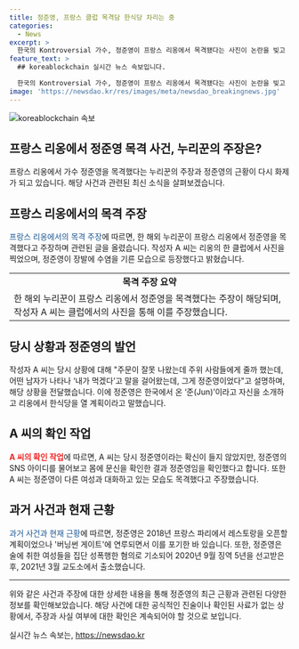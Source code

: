 ```yaml
---
title: 정준영, 프랑스 클럽 목격담 한식당 차리는 중
categories:
  - News
excerpt: >
  한국의 Kontroversial 가수, 정준영이 프랑스 리옹에서 목격됐다는 사진이 논란을 빚고 있다. 출소 후 처음으로 등장한 모습으로, 장발과 수염을 기른 모습으로 찍힌 그는 한식당을 오픈할 계획이라고 밝혔으며, 몸에 문신을 가진 점 등으로 확실한 확인을 받아 누리꾼들의 이목을 사로잡았다. 2018년 프랑스 파리에서 레스토랑 오픈을 시도했지만 스캔들로 무산된 바 있는 정준영은 혐의로 기소되어 5년을 선고받았고 교도소에서 지난 3월에 만기 출소했다.
feature_text: >
  ## koreablockchain 실시간 뉴스 속보입니다.

  한국의 Kontroversial 가수, 정준영이 프랑스 리옹에서 목격됐다는 사진이 논란을 빚고 있다. 출소 후 처음으로 등장한 모습으로, 장발과 수염을 기른 모습으로 찍힌 그는 한식당을 오픈할 계획이라고 밝혔으며, 몸에 문신을 가진 점 등으로 확실한 확인을 받아 누리꾼들의 이목을 사로잡았다. 2018년 프랑스 파리에서 레스토랑 오픈을 시도했지만 스캔들로 무산된 바 있는 정준영은 혐의로 기소되어 5년을 선고받았고 교도소에서 지난 3월에 만기 출소했다.
image: 'https://newsdao.kr/res/images/meta/newsdao_breakingnews.jpg'
---
```


<p><img src="https://newsdao.kr/res/images/meta/newsdao_breakingnews.jpg" alt="koreablockchain 속보" /></p>

<h2>프랑스 리옹에서 정준영 목격 사건, 누리꾼의 주장은?</h2>

<p data-ke-size="size16">프랑스 리옹에서 가수 정준영을 목격했다는 누리꾼의 주장과 정준영의 근황이 다시 화제가 되고 있습니다. 해당 사건과 관련된 최신 소식을 살펴보겠습니다.</p>

<h2 data-ke-size="size26">프랑스 리옹에서의 목격 주장</h2>

<p><span style="color: #1a5490;">프랑스 리옹에서의 목격 주장</span>에 따르면, 한 해외 누리꾼이 프랑스 리옹에서 정준영을 목격했다고 주장하며 관련된 글을 올렸습니다. 작성자 A 씨는 리옹의 한 클럽에서 사진을 찍었으며, 정준영이 장발에 수염을 기른 모습으로 등장했다고 밝혔습니다.</p>

<table>
    <tr>
        <td style="text-align: center; height: 17px;"><b>목격 주장 요약</b></td>
    </tr>
    <tr>
        <td>한 해외 누리꾼이 프랑스 리옹에서 정준영을 목격했다는 주장이 해당되며, 작성자 A 씨는 클럽에서의 사진을 통해 이를 주장했습니다.</td>
    </tr>
</table>

<h2 data-ke-size="size26">당시 상황과 정준영의 발언</h2>

<p>작성자 A 씨는 당시 상황에 대해 "주문이 잘못 나왔는데 주위 사람들에게 줄까 했는데, 어떤 남자가 나타나 ‘내가 먹겠다’고 말을 걸어왔는데, 그게 정준영이었다"고 설명하며, 해당 상황을 전달했습니다. 이에 정준영은 한국에서 온 ‘준(Jun)’이라고 자신을 소개하고 리옹에서 한식당을 열 계획이라고 말했습니다.</p>

<h2 data-ke-size="size26">A 씨의 확인 작업</h2>

<p><b><span style="color: #ee2323;">A 씨의 확인 작업</span></b>에 따르면, A 씨는 당시 정준영이라는 확신이 들지 않았지만, 정준영의 SNS 아이디를 물어보고 몸에 문신을 확인한 결과 정준영임을 확인했다고 합니다. 또한 A 씨는 정준영이 다른 여성과 대화하고 있는 모습도 목격했다고 주장했습니다.</p>

<h2 data-ke-size="size26">과거 사건과 현재 근황</h2>

<p><span style="color: #1a5490;">과거 사건과 현재 근황</span>에 따르면, 정준영은 2018년 프랑스 파리에서 레스토랑을 오픈할 계획이었으나 '버닝썬 게이트'에 연루되면서 이를 포기한 바 있습니다. 또한, 정준영은 술에 취한 여성들을 집단 성폭행한 혐의로 기소되어 2020년 9월 징역 5년을 선고받은 후, 2021년 3월 교도소에서 출소했습니다.</p>

<hr>

<p data-ke-size="size16">위와 같은 사건과 주장에 대한 상세한 내용을 통해 정준영의 최근 근황과 관련된 다양한 정보를 확인해보았습니다. 해당 사건에 대한 공식적인 진술이나 확인된 사료가 없는 상황에서, 주장과 사실 여부에 대한 확인은 계속되어야 할 것으로 보입니다.</p>
실시간 뉴스 속보는, <a href="https://newsdao.kr" rel="dofollow">https://newsdao.kr</a>


